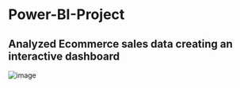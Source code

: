 # Power-BI-Project
## Analyzed Ecommerce sales data creating an interactive dashboard


![image](https://github.com/user-attachments/assets/3dda58ab-8471-4f11-b824-4fa6190ad661)

